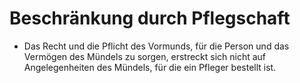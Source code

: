 # Beschränkung durch Pflegschaft

- Das Recht und die Pflicht des Vormunds, für die Person und das Vermögen des Mündels zu sorgen, erstreckt sich nicht auf Angelegenheiten des Mündels, für die ein Pfleger bestellt ist.


